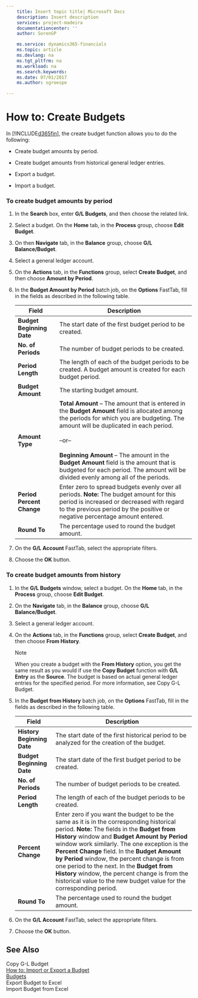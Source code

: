 ```yaml
---
    title: Insert topic title| Microsoft Docs
    description: Insert description
    services: project-madeira
    documentationcenter: ''
    author: SorenGP

    ms.service: dynamics365-financials
    ms.topic: article
    ms.devlang: na
    ms.tgt_pltfrm: na
    ms.workload: na
    ms.search.keywords:
    ms.date: 07/01/2017
    ms.author: sgroespe

---
```

# How to: Create Budgets
In [!INCLUDE[d365fin](../../includes/d365fin_md.md)], the create budget function allows you to do the following:  
  
-   Create budget amounts by period.  
  
-   Create budget amounts from historical general ledger entries.  
  
-   Export a budget.  
  
-   Import a budget.  
  
### To create budget amounts by period  
  
1.  In the **Search** box, enter **G/L Budgets**, and then choose the related link.  
  
2.  Select a budget. On the **Home** tab, in the **Process** group, choose **Edit Budget**.  
  
3.  On then **Navigate** tab, in the **Balance** group, choose **G/L Balance/Budget**.  
  
4.  Select a general ledger account.  
  
5.  On the **Actions** tab, in the **Functions** group, select **Create Budget**, and then choose **Amount by Period**.  
  
6.  In the **Budget Amount by Period** batch job, on the **Options** FastTab, fill in the fields as described in the following table.  
  
    |Field|Description|  
    |---------------------------------|---------------------------------------|  
    |**Budget Beginning Date**|The start date of the first budget period to be created.|  
    |**No. of Periods**|The number of budget periods to be created.|  
    |**Period Length**|The length of each of the budget periods to be created. A budget amount is created for each budget period.|  
    |**Budget Amount**|The starting budget amount.|  
    |**Amount Type**|**Total Amount** – The amount that is entered in the **Budget Amount** field is allocated among the periods for which you are budgeting. The amount will be duplicated in each period.<br /><br /> –or–<br /><br /> **Beginning Amount** – The amount in the **Budget Amount** field is the amount that is budgeted for each period. The amount will be divided evenly among all of the periods.|  
    |**Period Percent Change**|Enter zero to spread budgets evenly over all periods. **Note:**  The budget amount for this period is increased or decreased with regard to the previous period by the positive or negative percentage amount entered.|  
    |**Round To**|The percentage used to round the budget amount.|  
  
7.  On the **G/L Account** FastTab, select the appropriate filters.  
  
8.  Choose the **OK** button.  
  
### To create budget amounts from history  
  
1.  In the **G/L Budgets** window, select a budget. On the **Home** tab, in the **Process** group, choose **Edit Budget**.  
  
2.  On the **Navigate** tab, in the **Balance** group, choose **G/L Balance/Budget**.  
  
3.  Select a general ledger account.  
  
4.  On the **Actions** tab, in the **Functions** group, select **Create Budget**, and then choose **From History**.  
  
    > [!NOTE]  
    >  When you create a budget with the **From History** option, you get the same result as you would if use the **Copy Budget** function with **G/L Entry** as the **Source**. The budget is based on actual general ledger entries for the specified period. For more information, see Copy G-L Budget.  
  
5.  In the **Budget from History** batch job, on the **Options** FastTab, fill in the fields as described in the following table.  
  
    |Field|Description|  
    |---------------------------------|---------------------------------------|  
    |**History Beginning Date**|The start date of the first historical period to be analyzed for the creation of the budget.|  
    |**Budget Beginning Date**|The start date of the first budget period to be created.|  
    |**No. of Periods**|The number of budget periods to be created.|  
    |**Period Length**|The length of each of the budget periods to be created.|  
    |**Percent Change**|Enter zero if you want the budget to be the same as it is in the corresponding historical period. **Note:**  The fields in the **Budget from History** window and **Budget Amount by Period** window work similarly. The one exception is the **Percent Change** field. In the **Budget Amount by Period** window, the percent change is from one period to the next. In the **Budget from History** window, the percent change is from the historical value to the new budget value for the corresponding period.|  
    |**Round To**|The percentage used to round the budget amount.|  
  
6.  On the **G/L Account** FastTab, select the appropriate filters.  
  
7.  Choose the **OK** button.  
  
## See Also  
 Copy G-L Budget   
 [How to: Import or Export a Budget](how-to-import-or-export-a-budget.md)   
 [Budgets](budgets.md)   
 Export Budget to Excel   
 Import Budget from Excel